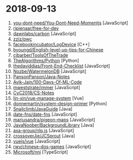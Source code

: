 # 2018-09-13

1. [you-dont-need/You-Dont-Need-Momentjs](https://github.com/you-dont-need/You-Dont-Need-Momentjs "List of date-fns or native functions which you can use to replace moment.js + ESLint Plugin") [JavaScript]
2. [ripienaar/free-for-dev](https://github.com/ripienaar/free-for-dev "A list of SaaS, PaaS and IaaS offerings that have free tiers of interest to devops and infradev") 
3. [dawnlabs/carbon](https://github.com/dawnlabs/carbon "🎨 Create and share beautiful images of your source code") [JavaScript]
4. [zziz/pwc](https://github.com/zziz/pwc "Papers with code. Sorted by stars. Updated weekly.") 
5. [facebookincubator/LogDevice](https://github.com/facebookincubator/LogDevice "Distributed storage for sequential data") [C++]
6. [byoungd/English-level-up-tips-for-Chinese](https://github.com/byoungd/English-level-up-tips-for-Chinese "可能是让你受益匪浅的英语进阶指南") 
7. [cjbarber/ToolsOfTheTrade](https://github.com/cjbarber/ToolsOfTheTrade "Tools of The Trade, from Hacker News.") 
8. [TheAlgorithms/Python](https://github.com/TheAlgorithms/Python "All Algorithms implemented in Python") [Python]
9. [thedaviddias/Front-End-Checklist](https://github.com/thedaviddias/Front-End-Checklist "🗂 The perfect Front-End Checklist for modern websites and meticulous developers") [JavaScript]
10. [Nozbe/WatermelonDB](https://github.com/Nozbe/WatermelonDB "🍉 Next-gen database for powerful React and React Native apps that scales to 10,000s of records and remains fast ⚡️") [JavaScript]
11. [PansonPanson/Java-Notes](https://github.com/PansonPanson/Java-Notes "⭐️⭐️计算机科学基础知识、Java开发、后端/服务端开发、面试相关⭐️⭐️") 
12. [Avik-Jain/100-Days-Of-ML-Code](https://github.com/Avik-Jain/100-Days-Of-ML-Code "100 Days of ML Coding") 
13. [mweststrate/immer](https://github.com/mweststrate/immer "Create the next immutable state by mutating the current one") [JavaScript]
14. [CyC2018/CS-Notes](https://github.com/CyC2018/CS-Notes "📚 Computer Science Learning Notes") 
15. [lin-xin/vue-manage-system](https://github.com/lin-xin/vue-manage-system "The web management system solution based on Vue2 and Element UI.") [Vue]
16. [donnemartin/system-design-primer](https://github.com/donnemartin/system-design-primer "Learn how to design large-scale systems. Prep for the system design interview. Includes Anki flashcards.") [Python]
17. [Snailclimb/JavaGuide](https://github.com/Snailclimb/JavaGuide "A core knowledge that most Java programmers need to master") [Java]
18. [date-fns/date-fns](https://github.com/date-fns/date-fns "⏳ Modern JavaScript date utility library ⌛️") [JavaScript]
19. [mariusandra/pigeon-maps](https://github.com/mariusandra/pigeon-maps "ReactJS Maps without external dependencies") [JavaScript]
20. [JavaNoober/BackgroundLibrary](https://github.com/JavaNoober/BackgroundLibrary "A framework for directly generating shape through Tags, no need to write shape.xml again（通过标签直接生成shape，无需再写shape.xml）") [Java]
21. [axa-group/nlp.js](https://github.com/axa-group/nlp.js "An NLP library built in node over Natural, with entity extraction, sentiment analysis, automatic language identify, and so more") [JavaScript]
22. [crossoverJie/JCSprout](https://github.com/crossoverJie/JCSprout "👨‍🎓 Java Core Sprout : basic, concurrent, algorithm") [Java]
23. [vuejs/vue](https://github.com/vuejs/vue "🖖 A progressive, incrementally-adoptable JavaScript framework for building UI on the web.") [JavaScript]
24. [rwv/chinese-dos-games](https://github.com/rwv/chinese-dos-games "🎮 Chinese DOS games in browser.") [JavaScript]
25. [Microsoft/nni](https://github.com/Microsoft/nni "An open source AutoML toolkit for neural architecture search and hyper-parameter tuning.") [TypeScript]
